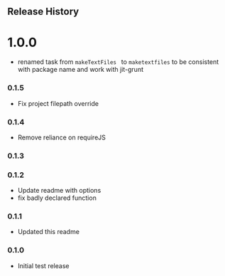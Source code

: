 ## Release History

# 1.0.0
* renamed task from `makeTextFiles ` to `maketextfiles` to be consistent with package name and work with jit-grunt

### 0.1.5
* Fix project filepath override

### 0.1.4
* Remove reliance on requireJS

### 0.1.3

### 0.1.2 
* Update readme with options
* fix badly declared function

### 0.1.1
* Updated this readme

### 0.1.0
* Initial test release
